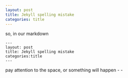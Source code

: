 ```yaml
---
layout: post
title: Jekyll spelling mistake
categories: title
---
```


so, in our markdown

```
---
layout: post
title: Jekyll spelling mistake
categories:title
---

```

pay attention to the space, or something will happen - -
